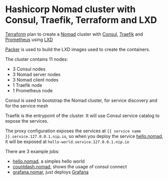 # Hashicorp Nomad cluster with Consul, Traefik, Terraform and LXD

[Terraform](https://www.terraform.io) plan to create a [Nomad](https://www.nomadproject.io) cluster
with [Consul](https://www.consul.io), [Traefik](https://traefik.io/traefik/)
and [Prometheus](https://prometheus.io/) using [LXD](https://linuxcontainers.org/#LXD)

[Packer](https://www.packer.io/) is used to build the LXD images used to create the containers.

The cluster contains 11 nodes:

- 3 Consul nodes
- 3 Nomad server nodes
- 3 Nomad client nodes
- 1 Traefik node
- 1 Prometheus node

Consul is used to bootstrap the Nomad cluster, for service discovery
and for the service mesh

Traefik is the entrypoint of the cluster.
It will use Consul service catalog to expose the services.

The proxy configuration exposes the services at `{{ service name }}.service.127.0.0.1.nip.io`,
so when you deploy the service [hello.nomad](hello.nomad),
it will be exposed at `hello-world.service.127.0.0.1.nip.io`

There are 3 example jobs:

- [hello.nomad](hello.nomad), a simples hello world
- [countdash.nomad](countdash.nomad), shows the usage of consul connect
- [grafana.nomar](grafana.nomad), just deploys [Grafana](https://grafana.com)